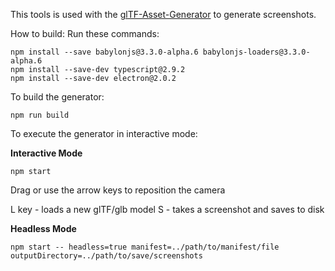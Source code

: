 This tools is used with the [glTF-Asset-Generator](https://github.com/bghgary/glTF-Asset-Generator) to generate screenshots.

How to build:
Run these commands:

```
npm install --save babylonjs@3.3.0-alpha.6 babylonjs-loaders@3.3.0-alpha.6
npm install --save-dev typescript@2.9.2
npm install --save-dev electron@2.0.2
```

To build the generator:

```
npm run build
```

To execute the generator in interactive mode:


**Interactive Mode**
```
npm start
```

Drag or use the arrow keys to reposition the camera

L key - loads a new glTF/glb model
S - takes a screenshot and saves to disk

**Headless Mode**
```
npm start -- headless=true manifest=../path/to/manifest/file outputDirectory=../path/to/save/screenshots
```

